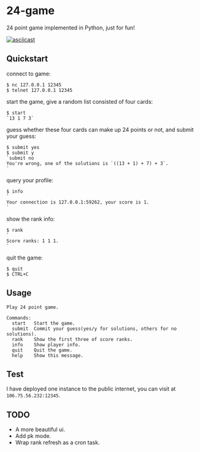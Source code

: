 # 24-game
24 point game implemented in Python, just for fun!

[![asciicast](https://asciinema.org/a/i4aAC6Fp3cnRL1zMqLULz3ynV.png)](https://asciinema.org/a/i4aAC6Fp3cnRL1zMqLULz3ynV)

## Quickstart

connect to game:

	$ nc 127.0.0.1 12345
	$ telnet 127.0.0.1 12345

start the game, give a random list consisted of four cards:

	$ start
	`13 1 7 3`

guess whether these four cards can make up 24 points or not, and submit your guess:

	$ submit yes
	$ submit y
	`submit no
	You're wrong, one of the solutions is `((13 + 1) + 7) + 3`.
	`

query your profile:

	$ info
	`
	Your connection is 127.0.0.1:59262, your score is 1.
	`
show the rank info:

	$ rank
	`
	Score ranks: 1 1 1.
	`

quit the game:

	$ quit
	$ CTRL+C

## Usage

	Play 24 point game.
  
	Commands:
	  start   Start the game.
	  submit  Commit your guess(yes/y for solutions, others for no solutions).
	  rank    Show the first three of score ranks.
	  info    Show player info.
	  quit    Quit the game.
	  help    Show this message.

## Test

I have deployed one instance to the public internet, you can visit at `106.75.56.232:12345`.

## TODO

- A more beautiful ui.
- Add pk mode.
- Wrap rank refresh as a cron task.